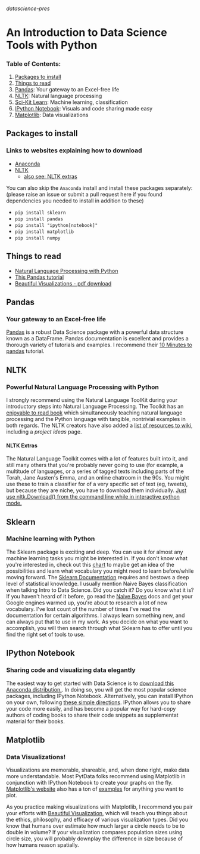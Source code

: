 ###### datascience-pres
# An Introduction to Data Science Tools with Python

### Table of Contents:
1. [Packages to install](https://github.com/emmagras/datascience-pres/tree/master#packages-to-install)
2. [Things to read](https://github.com/emmagras/datascience-pres/blob/master/README.md#things-to-read)
1. [Pandas](https://github.com/emmagras/datascience-pres/tree/master#pandas): Your gateway to an Excel-free life
1. [NLTK](https://github.com/emmagras/datascience-pres/tree/master#nltk): Natural language processing
1. [Sci-Kit Learn](https://github.com/emmagras/datascience-pres/tree/master#sklearn): Machine learning, classification
2. [IPython Notebook](https://github.com/emmagras/datascience-pres/blob/master/README.md#ipython-notebook): Visuals and code sharing made easy
1. [Matplotlib](https://github.com/emmagras/datascience-pres/tree/master#matplotlib): Data visualizations

## Packages to install
### Links to websites explaining how to download
- [Anaconda](http://continuum.io/downloads#py34)
- [NLTK](http://www.nltk.org/install.html)
  - [also see: NLTK extras](https://github.com/emmagras/datascience-pres/blob/master/README.md#nltk-extras)

You can also skip the `Anaconda` install and install these packages separately:
(please raise an issue or submit a pull request here if you found dependencies you needed to install in addition to these)
- `pip install sklearn`
- `pip install pandas`
- `pip install "ipython[notebook]"`
- `pip install matplotlib`
- `pip install numpy`

## Things to read 
-  [Natural Language Processing with Python](http://www.nltk.org/book/ch01.html)
-  [This Pandas tutorial](http://pandas.pydata.org/pandas-docs/stable/10min.html)
-  [Beautiful Visualizations - pdf download](http://deca.cuc.edu.cn/Community/cfs-filesystemfile.ashx/__key/CommunityServer.Components.PostAttachments/00.00.00.11.38/Beautiful.Visualization.pdf)

## Pandas
### Your gateway to an Excel-free life

[Pandas](http://pandas.pydata.org/) is a robust Data Science package with a powerful data structure known as a DataFrame. Pandas documentation is excellent and provides a thorough variety of tutorials and examples. I recommend their [10 Minutes to pandas](http://pandas.pydata.org/pandas-docs/stable/10min.html) tutorial.

## NLTK
### Powerful Natural Language Processing with Python

I strongly recommend using the Natural Language ToolKit during your introductory steps into Natural Language Processing. The Toolkit has an [enjoyable to read book](http://www.nltk.org/book/) which simultaneously teaching natural language processing and the Python language with tangible, nontrivial examples in both regards. 
The NLTK creators have also added a [list of resources to wiki](https://github.com/nltk/nltk/wiki), including a *project ideas* page. 
####  NLTK Extras

The Natural Language Toolkit comes with a lot of features built into it, and still many others that you're probably never going to use (for example, a multitude of languages, or a series of tagged texts including parts of the Torah, Jane Austen's Emma, and an online chatroom in the 90s. You might use these to train a classifier for of a very specific set of text (eg, tweets), but because they are niche, you have to download them individually. [Just use nltk.Download() from the command line while in interactive python mode.](http://www.nltk.org/data.html)

## Sklearn
### Machine learning with Python

The Sklearn package is exciting and deep. You can use it for almost any machine learning tasks you might be interested in. If you don't know what you're interested in, check out this [chart](http://scikit-learn.org/stable/tutorial/machine_learning_map/index.html) to maybe get an idea of the possibilities and learn what vocabulary you might need to learn before/while moving forward. The [Sklearn Documentation](http://scikit-learn.org/stable/user_guide.html) requires and bestows a deep level of statistical knowledge. I usually mention Naive Bayes classification when talking Intro to Data Science. Did you catch it? Do you know what it is? If you haven't heard of it before, go read the [Naive Bayes](http://scikit-learn.org/stable/modules/naive_bayes.html) docs and get your Google engines warmed up, you're about to research a lot of new vocabulary. I've lost count of the number of times I've read the documentation for certain algorithms. I always learn something new, and can always put that to use in my work. As you decide on what you want to accomplish, you will then search through what Sklearn has to offer until you find the right set of tools to use. 

## IPython Notebook
### Sharing code and visualizing data elegantly

The easiest way to get started with Data Science is to [download this Anaconda distribution.](http://continuum.io/downloads#py34). In doing so, you will get the most popular science packages, including IPython Notebook. Alternatively, you can install IPython on your own, following [these simple directions](http://ipython.org/install.html). IPython allows you to share your code more easily, and has become a popular way for hard-copy authors of coding books to share their code snippets as supplementat material for their books. 

## Matplotlib
### Data Visualizations!

Visualizations are memorable, shareable, and, when done right, make data more understandable. Most PytData folks recommend using Matplotlib in conjunction with IPython Notebook to create your graphs on the fly. [Matplotlib's website](http://matplotlib.org/) also has a ton of [examples](http://matplotlib.org/examples/index.html) for anything you want to plot. 

As you practice making visualizations with Matplotlib, I recommend you pair your efforts with [Beautiful Visualization](http://deca.cuc.edu.cn/Community/cfs-filesystemfile.ashx/__key/CommunityServer.Components.PostAttachments/00.00.00.11.38/Beautiful.Visualization.pdf), which will teach you things about the ethics, philosophy, and efficacy of various visualization types. Did you know that humans over estimate how much larger a circle needs to be to double in volume? If your visualization compares population sizes using circle size, you will probably downplay the difference in size because of how humans reason spatially. 
